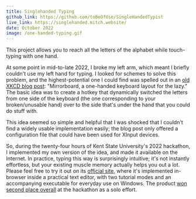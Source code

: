 ```yaml
---
title: Singlehanded Typing
github_link: https://github.com/toBeOfUse/SingleHandedTypist
live_link: https://singlehanded.mitch.website/
date: October 2022
image: /one-handed-typing.gif
---
```


This project allows you to reach all the letters of the alphabet while touch-typing with one hand.

<!--more-->

At some point in mid-to-late 2022, I broke my left arm, which meant I briefly couldn't use my left hand for typing. I looked for schemes to solve this problem, and the highest-potential one I could find was spelled out in an [old XKCD blog post](https://blog.xkcd.com/2007/08/14/mirrorboard-a-one-handed-keyboard-layout-for-the-lazy/): "Mirrorboard, a one-handed keyboard layout for the lazy." The basic idea was to create a hotkey that dynamically switched the letters from one side of the keyboard (the one corresponding to your broken/unusable hand) over to the side that's under the hand that you could do stuff with.

This idea seemed so simple and helpful that I was shocked that I couldn't find a widely usable implementation easily; the blog post only offered a configuration file that could have been used for XInput devices.

So, during the twenty-four hours of Kent State University's 2022 hackathon, I implemented my own version of the idea, and made it available on the Internet. In practice, typing this way is surprisingly intuitive; it's not instantly effortless, but your existing muscle memory actually helps you out a lot. Please feel free to try it out on its [official site](https://singlehanded.mitch.website), where it's implemented in-browser inside a practical text editor, with two tutorial modes and an accompanying executable for everyday use on Windows. The product [won second place overall](https://devpost.com/software/singlehanded-typing-tech) at the hackathon as a solo effort.
